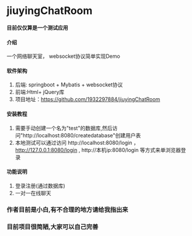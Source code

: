 # jiuyingChatRoom

**目前仅仅算是一个测试应用**

#### 介绍
一个网络聊天室， websocket协议简单实现Demo

#### 软件架构
1.  后端: springboot + Mybatis + websocket协议
2.  前端:Html+ jQuery库
3.  项目地址：https://github.com/1932297884/jiuyingChatRoom

#### 安装教程

1.  需要手动创建一个名为"test"的数据库,然后访问"http://localhost:8080/createdatabase"创建用户表
2.  本地测试可以通过访问 http://localhost:8080/login ， http://127.0.0.1:8080/login , http://本机ip:8080/login 等方式来单浏览器登录

#### 功能说明

1.  登录注册(通过数据库)
2.  一对一在线聊天

### 作者目前是小白,有不合理的地方请给我指出来
### 目前项目很简陋,大家可以自己完善

